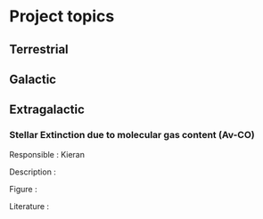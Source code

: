 # Project topics

## Terrestrial



## Galactic

## Extragalactic
### Stellar Extinction due to molecular gas content (Av-CO)
Responsible : Kieran

Description : 


Figure : 


Literature :
